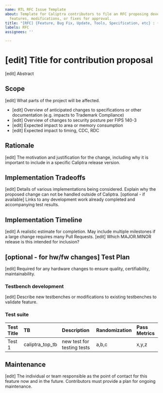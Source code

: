 ```yaml
---
name: RTL RFC Issue Template
about: Template for Caliptra contributors to file an RFC proposing development of
  features, modifications, or fixes for approval.
title: "[RFC] {Feature, Bug Fix, Update, Tools, Specification, etc} : {RFC title here}"
labels: RFC
assignees: ''

---
```


# [edit] Title for contribution proposal
[edit] Abstract

## Scope
[edit] What parts of the project will be affected.
* [edit] Overview of anticipated changes to specifications or other documentation (e.g. impacts to Trademark Compliance)
* [edit] Overview of changes to security posture per FIPS 140-3
* [edit] Expected impact to area or memory consumption
* [edit] Expected impact to timing, CDC, RDC

## Rationale
[edit] The motivation and justification for the change, including why it is important to include in a specific Caliptra release version.

## Implementation Tradeoffs
[edit] Details of various implementations being considered. Explain why the proposed change can not be handled outside of Caliptra.
[optional - if available] Links to any development work already completed and accompanying test results.

## Implementation Timeline
[edit] A realistic estimate for completion. May include multiple milestones if a large change requires many Pull Requests.
[edit] Which MAJOR.MINOR release is this intended for inclusion?

## [optional - for hw/fw changes] Test Plan
[edit] Required for any hardware changes to ensure quality, certifiability, maintainability.

### Testbench development
[edit] Describe new testbenches or modifications to existing testbenches to validate feature.

### Test suite
| Test Title | TB | Description | Randomization | Pass Metrics |
| :--- | :--- | :--- | :--- | :--- |
| Test 1 | caliptra_top_tb | new test for testing tests | a,b,c | x,y,z |

## Maintenance
[edit] The individual or team responsible as the point of contact for this feature now and in the future. Contributors must provide a plan for ongoing maintenance.
